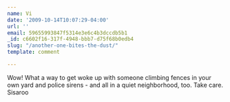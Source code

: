 ```yaml
---
name: Vi
date: '2009-10-14T10:07:29-04:00'
url: ''
email: 59655993847f5314e3e6c4b3dccdb5b1
_id: c6602f16-317f-4948-bbb7-d75f68b0edb4
slug: "/another-one-bites-the-dust/"
template: comment

---
```


Wow!  What a way to get woke up with someone climbing fences in your own yard and police sirens - and all in a quiet neighborhood, too.  Take care. Sisaroo
